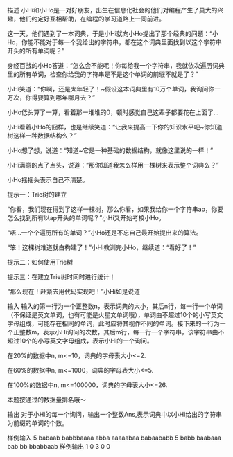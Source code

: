 描述
小Hi和小Ho是一对好朋友，出生在信息化社会的他们对编程产生了莫大的兴趣，他们约定好互相帮助，在编程的学习道路上一同前进。

这一天，他们遇到了一本词典，于是小Hi就向小Ho提出了那个经典的问题：“小Ho，你能不能对于每一个我给出的字符串，都在这个词典里面找到以这个字符串开头的所有单词呢？”

身经百战的小Ho答道：“怎么会不能呢！你每给我一个字符串，我就依次遍历词典里的所有单词，检查你给我的字符串是不是这个单词的前缀不就是了？”

小Hi笑道：“你啊，还是太年轻了！~假设这本词典里有10万个单词，我询问你一万次，你得要算到哪年哪月去？”

小Ho低头算了一算，看着那一堆堆的0，顿时感觉自己这辈子都要花在上面了...

小Hi看着小Ho的囧样，也是继续笑道：“让我来提高一下你的知识水平吧~你知道树这样一种数据结构么？”

小Ho想了想，说道：“知道~它是一种基础的数据结构，就像这里说的一样！”

小Hi满意的点了点头，说道：“那你知道我怎么样用一棵树来表示整个词典么？”

小Ho摇摇头表示自己不清楚。

提示一：Trie树的建立

“你看，我们现在得到了这样一棵树，那么你看，如果我给你一个字符串ap，你要怎么找到所有以ap开头的单词呢？”小Hi又开始考校小Ho。

“唔...一个个遍历所有的单词？”小Ho还是不忘自己最开始提出来的算法。

“笨！这棵树难道就白构建了！”小Hi教训完小Ho，继续道：“看好了！”

提示二：如何使用Trie树

提示三：在建立Trie树时同时进行统计！

“那么现在！赶紧去用代码实现吧！”小Hi如是说道

输入
输入的第一行为一个正整数n，表示词典的大小，其后n行，每一行一个单词（不保证是英文单词，也有可能是火星文单词哦），单词由不超过10个的小写英文字母组成，可能存在相同的单词，此时应将其视作不同的单词。接下来的一行为一个正整数m，表示小Hi询问的次数，其后m行，每一行一个字符串，该字符串由不超过10个的小写英文字母组成，表示小Hi的一个询问。

在20%的数据中n, m<=10，词典的字母表大小<=2.

在60%的数据中n, m<=1000，词典的字母表大小<=5.

在100%的数据中n, m<=100000，词典的字母表大小<=26.

本题按通过的数据量排名哦～

输出
对于小Hi的每一个询问，输出一个整数Ans,表示词典中以小Hi给出的字符串为前缀的单词的个数。

样例输入
5
babaab
babbbaaaa
abba
aaaaabaa
babaababb
5
babb
baabaaa
bab
bb
bbabbaab
样例输出
1
0
3
0
0
